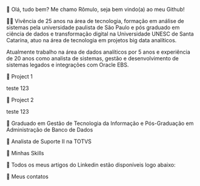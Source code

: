 
 👋 Olá, tudo bem? Me chamo Rômulo, seja bem vindo(a) ao meu Github!
 
🧑‍💻 Vivência de 25 anos na área de tecnologia, formação em análise de sistemas pela universidade paulista de São Paulo e pós graduado em ciência de dados e transformação digital na Universidade UNESC de Santa Catarina, atuo na área de tecnologia em projetos big data analíticos.

Atualmente trabalho na área de dados analíticos por 5 anos e experiência de 20 anos como analista de sistemas, gestão e desenvolvimento de sistemas legados e integrações com Oracle EBS.

🔭 Project 1

teste 123

🔭 Project 2

teste 123

📖 Graduado em Gestão de Tecnologia da Informação e Pós-Graduação em Administração de Banco de Dados

💼 Analista de Suporte II na TOTVS

🎯 Minhas Skills

     

🌱 Todos os meus artigos do Linkedin estão disponíveis logo abaixo:


📧 Meus contatos


  
